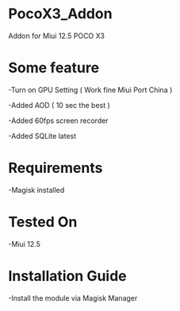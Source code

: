 # PocoX3_Addon
Addon for Miui 12.5 POCO X3

# Some feature
-Turn on GPU Setting ( Work fine Miui Port China )

-Added AOD ( 10 sec the best )

-Added 60fps screen recorder

-Added SQLite latest

# Requirements
-Magisk installed

# Tested On
-Miui 12.5

# Installation Guide
-Install the module via Magisk Manager
